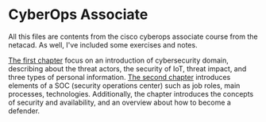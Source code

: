 # CyberOps Associate

All this files are contents from the cisco cyberops associate course from the netacad. As well, I've included some exercises and notes.

[The first chapter](./1.TheDanger.md) focus on an introduction of cybersecurity domain, describing about the threat actors, the security of IoT, threat impact, and three types of personal information.
[The second chapter](2.FirghtersInTheWarAgainstCybercrime.md) introduces elements of a SOC (security operations center) such as job roles, main processes, technologies. Additionally, the chapter introduces the concepts of security and availability, and an overview about how to become a defender.